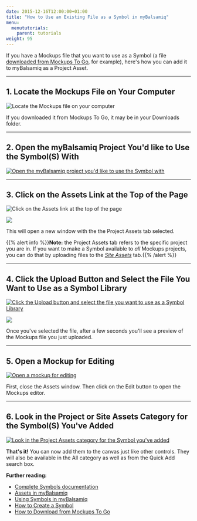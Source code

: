 ```yaml
---
date: 2015-12-16T12:00:00+01:00
title: "How to Use an Existing File as a Symbol in myBalsamiq"
menu:
  menututorials:
    parent: tutorials
weight: 95
---
```


If you have a Mockups file that you want to use as a Symbol (a file [downloaded from Mockups To Go](/tutorials/mockupstogo/), for example), here's how you can add it to myBalsamiq as a Project Asset.

* * *

## 1\. Locate the Mockups File on Your Computer

![Locate the Mockups file on your computer](https://media.balsamiq.com/img/support/guides/How_to_use_an_existing_file_as_a_Symbol_in_myBalsamiq/media_1380045665749.png)

If you downloaded it from Mockups To Go, it may be in your Downloads folder.

* * *

## 2\. Open the myBalsamiq Project You'd like to Use the Symbol(S) With

[![Open the myBalsamiq project you'd like to use the Symbol with](https://media.balsamiq.com/img/support/guides/How_to_use_an_existing_file_as_a_Symbol_in_myBalsamiq/media_1380067485683.png)](https://media.balsamiq.com/img/support/guides/How_to_use_an_existing_file_as_a_Symbol_in_myBalsamiq/media_1380067485683_lg.png "2\. Open the myBalsamiq project you'd like to use the Symbol with")

* * *

## 3\. Click on the Assets Link at the Top of the Page

![Click on the Assets link at the top of the page](https://media.balsamiq.com/img/support/guides/How_to_use_an_existing_file_as_a_Symbol_in_myBalsamiq/media_1380067570868.png)

[![](https://media.balsamiq.com/img/support/guides/How_to_use_an_existing_file_as_a_Symbol_in_myBalsamiq/media_1380067655711.png)](https://media.balsamiq.com/img/support/guides/How_to_use_an_existing_file_as_a_Symbol_in_myBalsamiq/media_1380067655711_lg.png "3\. ")

This will open a new window with the the Project Assets tab selected.

{{% alert info %}}**Note:** the Project Assets tab refers to the specific project you are in. If you want to make a Symbol available to _all_ Mockups projects, you can do that by uploading files to the [_Site Assets_](https://docs.balsamiq.com/mybalsamiq/assets/) tab.{{% /alert %}}

* * *

## 4\. Click the Upload Button and Select the File You Want to Use as a Symbol Library

[![Click the Upload button and select the file you want to use as a Symbol Library](https://media.balsamiq.com/img/support/guides/How_to_use_an_existing_file_as_a_Symbol_in_myBalsamiq/media_1380067821774.png)](https://media.balsamiq.com/img/support/guides/How_to_use_an_existing_file_as_a_Symbol_in_myBalsamiq/media_1380067821774_lg.png "4\. Click the Upload button and select the file you want to use as a Symbol Library")

[![](https://media.balsamiq.com/img/support/guides/How_to_use_an_existing_file_as_a_Symbol_in_myBalsamiq/media_1380067948614.png)](https://media.balsamiq.com/img/support/guides/How_to_use_an_existing_file_as_a_Symbol_in_myBalsamiq/media_1380067948614_lg.png "4\. ")

Once you've selected the file, after a few seconds you'll see a preview of the Mockups file you just uploaded.

* * *

## 5\. Open a Mockup for Editing

[![Open a mockup for editing](https://media.balsamiq.com/img/support/guides/How_to_use_an_existing_file_as_a_Symbol_in_myBalsamiq/media_1380068049874.png)](https://media.balsamiq.com/img/support/guides/How_to_use_an_existing_file_as_a_Symbol_in_myBalsamiq/media_1380068049874_lg.png "5\. Open a mockup for editing")

First, close the Assets window. Then click on the Edit button to open the Mockups editor.

* * *

## 6\. Look in the Project or Site Assets Category for the Symbol(S) You've Added

[![Look in the Project Assets category for the Symbol you've added](https://media.balsamiq.com/img/support/guides/How_to_use_an_existing_file_as_a_Symbol_in_myBalsamiq/media_1380068159514.png)](https://media.balsamiq.com/img/support/guides/How_to_use_an_existing_file_as_a_Symbol_in_myBalsamiq/media_1380068159514_lg.png "6\. Look in the Project Assets category for the Symbol you've added")

**That's it!** You can now add them to the canvas just like other controls. They will also be available in the All category as well as from the Quick Add search box.

**Further reading:**

*   [Complete Symbols documentation](https://docs.balsamiq.com/desktop/symbols/)
*   [Assets in myBalsamiq](https://docs.balsamiq.com/mybalsamiq/assets/)
*   [Using Symbols in myBalsamiq](https://docs.balsamiq.com/mybalsamiq/symbols/)
*   [How to Create a Symbol](/tutorials/symbol/)
*   [How to Download from Mockups To Go](/tutorials/mockupstogo/)
